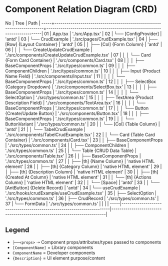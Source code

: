 # Component Relation Diagram (CRD)

No   | Tree                                                                   |     Path                                                                  |
-----+------------------------------------------------------------------------+---------------------------------------------------------------------------|
01   | App.tsx                                                                |     './src/App.tsx'                                                       |
02   | └── [ConfigProvider]                                                   |     'antd'                                                                | 
03   |     └── CrudExample                                                    |     './src/pages/CrudExample.tsx'                                         |
04   |         ├── [Row] {Layout Container}                                   |     'antd'                                                                |
05   |         │   ├── [Col] {Form Column}                                    |     'antd'                                                                |
06   |         │   │   └── CreateUpdateCrudExample                            |     './src/components/CreateUpdateCrudExample.tsx'                        |
07   |         │   │       └── Card {Form Card Container}                     |     './src/components/Card.tsx'                                           |
08   |         │   │           ├──<props> BaseComponentProps                  |     './src/types/common.ts'                                               |
09   |         │   │           ├──<props> ComponentChildren                   |     './src/types/common.ts'                                               |
10   |         │   │           ├── Input {Product Name Field}                 |     './src/components/Input.tsx'                                          |
11   |         │   │           │   └──<props> BaseComponentProps              |     './src/types/common.ts'                                               |
12   |         │   │           ├── SelectBox {Category Dropdown}              |     './src/components/SelectBox.tsx'                                      |
13   |         │   │           │   ├──<props> BaseComponentProps              |     './src/types/common.ts'                                               |
14   |         │   │           │   └──<props> SelectOption                    |     './src/types/common.ts'                                               |
15   |         │   │           ├── TextArea {Product Description Field}       |     './src/components/TextArea.tsx'                                       |
16   |         │   │           │   └──<props> BaseComponentProps              |     './src/types/common.ts'                                               |
17   |         │   │           └── Button {Create/Update Button}              |     './src/components/Button.tsx'                                         |
18   |         │   │               ├──<props> BaseComponentProps              |     './src/types/common.ts'                                               |
19   |         │   │               └──<props> ButtonVariant                   |     './src/types/common.ts'                                               |
20   |         │   └── [Col] {Table Column}                                   |     'antd'                                                                |
21   |         │       └── TabelCrudExample                                   |     './src/components/TabelCrudExample.tsx'                               |
22   |         │           └── Card {Table Card Container}                    |     './src/components/Card.tsx'                                           |
23   |         │               ├──<props> BaseComponentProps                  |     './src/types/common.ts'                                               |
24   |         │               ├──<props> ComponentChildren                   |     './src/types/common.ts'                                               |
25   |         │               └── Table {CRUD Data Table}                    |     './src/components/Table.tsx'                                          |
26   |         │                   ├──<props> BaseComponentProps              |     './src/types/common.ts'                                               |
27   |         │                   ├── [th] {Name Column}                     |     'native HTML element'                                                 |
28   |         │                   ├── [th] {Category Column}                 |     'native HTML element'                                                 |
29   |         │                   ├── [th] {Description Column}              |     'native HTML element'                                                 |
30   |         │                   ├── [th] {Created At Column}               |     'native HTML element'                                                 |
31   |         │                   └── [th] {Actions Column}                  |     'native HTML element'                                                 |
32   |         │                       └── [Space]                            |     'antd'                                                                |
33   |         │                             └── [AntButton] {Delete Record}  |     'antd'                                                                |
34   |         └── useCrudExample                                             |     './src/hooks/crudExample/useCrudExample.tsx'                          |
35   |             ├──<props> SelectOption                                    |     './src/types/common.ts'                                               |
36   |             ├──<props> CrudRecord                                      |     './src/types/common.ts'                                               |
37   |             └──<props> FormData                                        |     './src/types/common.ts'                                               |
     |                                                                        |                                                                           |
-----|------------------------------------------------------------------------|---------------------------------------------------------------------------|      

## Legend

- `├──<props>` ➝ Component props/attributes/types passed to components
- `[ComponentName]` = Library components
- `ComponentName` = Developer components
- `{Description}` = UI element purpose/content


